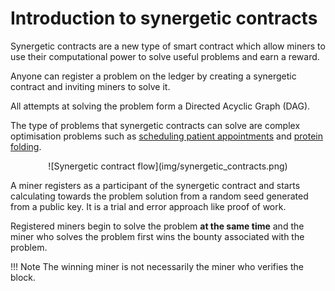 <h1>Introduction to synergetic contracts</h1>

Synergetic contracts are a new type of smart contract which allow miners to use their computational power to solve useful problems and earn a reward.

Anyone can register a problem on the ledger by creating a synergetic contract and inviting miners to solve it. 

All attempts at solving the problem form a Directed Acyclic Graph (DAG).

The type of problems that synergetic contracts can solve are complex optimisation problems such as <a href="https://www.ijstr.org/final-print/aug2018/The-Optimized-Algorithm-For-Prioritizing-And-Scheduling-Of-Patient-Appointment-At-A-Health-Center-According-To-The-Highest-Rating-In-Waiting-Queue.pdf" target=_blank>scheduling patient appointments</a> and <a href="https://en.wikipedia.org/wiki/Protein_folding" target=_blank>protein folding</a>.

<center>![Synergetic contract flow](img/synergetic_contracts.png)</center>


A miner registers as a participant of the synergetic contract and starts calculating towards the problem solution from a random seed generated from a public key. It is a trial and error approach like proof of work.

Registered miners begin to solve the problem **at the same time** and the miner who solves the problem first wins the bounty associated with the problem. 

!!! Note
	The winning miner is not necessarily the miner who verifies the block.


<br/>